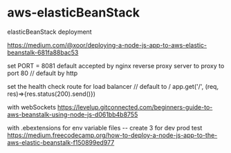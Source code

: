 # aws-elasticBeanStack
elasticBeanStack deployment 

https://medium.com/@xoor/deploying-a-node-js-app-to-aws-elastic-beanstalk-681fa88bac53

set PORT = 8081 default accepted by nginx reverse proxy server to proxy to port 80 // default by http

set the health check route for load balancer
// default to /
app.get('/', (req, res)=>{res.status(200).send()})

with webSockets
https://levelup.gitconnected.com/beginners-guide-to-aws-beanstalk-using-node-js-d061bb4b8755

with .ebextensions for env variable files -- create 3 for dev prod test
https://medium.freecodecamp.org/how-to-deploy-a-node-js-app-to-the-aws-elastic-beanstalk-f150899ed977
